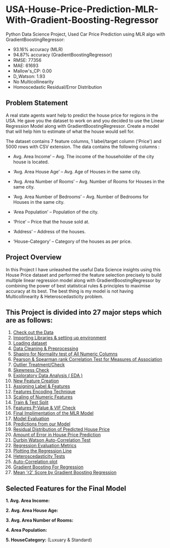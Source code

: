 # USA-House-Price-Prediction-MLR-With-Gradient-Boosting-Regressor
Python Data Science Project, Used Car Price Prediction using MLR algo with GradientBoostingRegressor:
- 93.16% accuracy (MLR)
- 94.87% accuracy (GradientBoostingRegressor)
- RMSE: 77356
- MAE: 61693
- Mallow's_CP: 0.00
- D_Watson: 1.93
- No Multicollinearity
- Homoscedastic Residual/Error Distribution

## Problem Statement
A real state agents want help to predict the house price for regions in the USA. He gave you the dataset to work on and you decided to use the Linear Regression Model along with GradientBoostingRegressor. Create a model that will help him to estimate of what the house would sell for.

The dataset contains 7 feature columns, 1 label/target column ('Price') and 5000 rows with CSV extension. The data contains the following columns :

- Avg. Area Income’ – Avg. The income of the householder of the city house is located.

- ‘Avg. Area House Age’ – Avg. Age of Houses in the same city.

- ‘Avg. Area Number of Rooms’ – Avg. Number of Rooms for Houses in the same city.

- ‘Avg. Area Number of Bedrooms’ – Avg. Number of Bedrooms for Houses in the same city.

- ‘Area Population’ – Population of the city.

- ‘Price’ – Price that the house sold at.

- ‘Address’ – Address of the houses.

- ‘House-Category’ – Category of the houses as per price.

## Project Overview
In this Project I have unleashed the useful Data Science insights using this House Price dataset and performed the feature selection precisely to build multiple linear regression model along with GradientBoostingRegressor by combining the power of best statistical rules & principles to maximise accuracy at its best. The best thing is my model is not having Multicollinearity & Heteroscedasticity problem.

## This Project is divided into 27 major steps which are as follows:
1. [Check out the Data](#data-check)
2. [Importing Libraries & setting up environment](#imp-lib)
3. [Loading dataset](#data-load)
4. [Data Cleaning & Preprocessing](#prep-clean)
5. [Shapiro for Normality test of All Numeric Columns](#shapiro-norm)
6. [Pearson & Spearman rank Correlation Test for Measures of Association](#spear-corr)
7. [Outlier Treatment/Check](#out-check)
8. [Skewness Check](#skew-check)
9. [Exploratory Data Analysis ( EDA )](#data-expo)
10. [New Feature Creation](#new-feature)
11. [Assigning Label & Features](#Labe-Feature)
12. [Features Encoding Technique](#Features-Encoding)
13. [Scaling of Numeric Features](#scale-feature)
14. [Train & Test Split](#data-split)
15. [Features P-Value & VIF Check](#p-vif)
16. [Final Implimentation of the MLR Model](#final-model)
17. [Model Evaluation](#mod-eval)
18. [Predictions from our Model](#actual-predicted)
19. [Residual Distribution of Predicted House Price](#re-dit)
20. [Amount of Error in House Price Prediction](#amt-er)
21. [Durbin Watson Auto-Correlation Test](#dur-wat)
22. [Regression Evaluation Metrics](#mod-eval)
23. [Plotting the Regression Line](#reg-plot)
24. [Heteroscedasticity Tests](#het-test)
25. [Auto-Correlation plot](#auto-plot)
26. [Gradient Boosting For Regression](#grad-boost)
27. [Mean 'r2' Score by Gradient Boosting Regression](#grad-reg)

## Selected Features for the Final Model
**1. Avg. Area Income:**

**2. Avg. Area House Age:**

**3. Avg. Area Number of Rooms:**

**4. Area Population:**

**5. HouseCategory:** (Luxuary & Standard)
